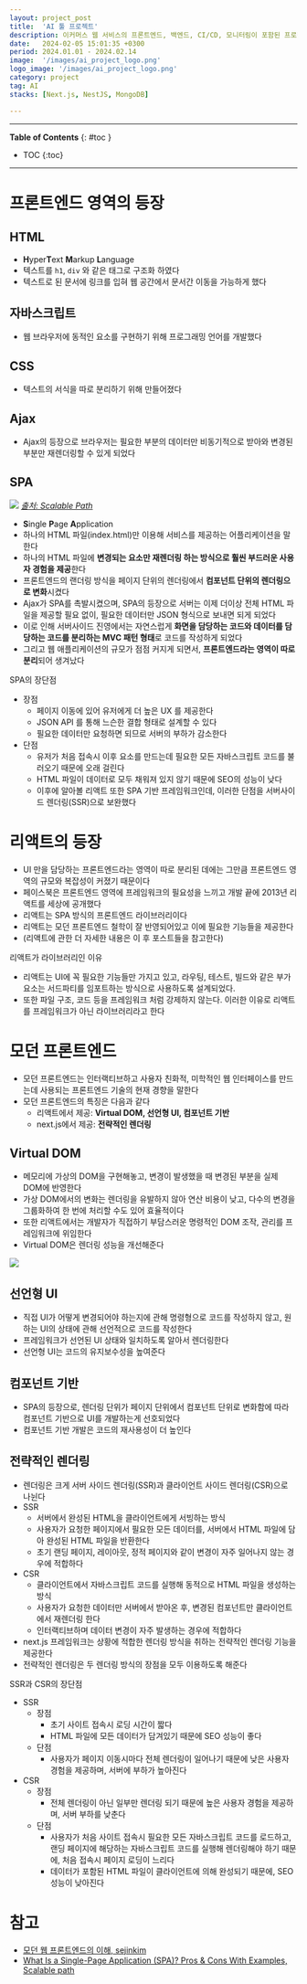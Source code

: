 ```yaml
---
layout: project_post
title:  'AI 툴 프로젝트'
description: 이커머스 웹 서비스의 프론트엔드, 백엔드, CI/CD, 모니터링이 포함된 프로젝트
date:   2024-02-05 15:01:35 +0300
period: 2024.01.01 - 2024.02.14
image:  '/images/ai_project_logo.png'
logo_image: '/images/ai_project_logo.png'
category: project
tag: AI
stacks: [Next.js, NestJS, MongoDB]

---
```


---
**Table of Contents**
{: #toc }
*  TOC
{:toc}

---

# 프론트엔드 영역의 등장

## HTML

- **H**yper**T**ext **M**arkup **L**anguage
- 텍스트를 `h1`, `div` 와 같은 태그로 구조화 하였다
- 텍스트로 된 문서에 링크를 입혀 웹 공간에서 문서간 이동을 가능하게 했다

## 자바스크립트

- 웹 브라우저에 동적인 요소를 구현하기 위해 프로그래밍 언어를 개발했다

## CSS

- 텍스트의 서식을 따로 분리하기 위해 만들어졌다

## Ajax

- Ajax의 등장으로 브라우저는 필요한 부분의 데이터만 비동기적으로 받아와 변경된 부분만 재렌더링할 수 있게 되었다

## SPA

![](/images/react_frontend_1.png)
*[출처: Scalable Path](https://www.scalablepath.com/front-end/single-page-applications)*

- **S**ingle **P**age **A**pplication
- 하나의 HTML 파일(index.html)만 이용해 서비스를 제공하는 어플리케이션을 말한다
- 하나의 HTML 파일에 **변경되는 요소만 재렌더링 하는 방식으로 훨씬 부드러운 사용자 경험을 제공**한다
- 프론트엔드의 랜더링 방식을 페이지 단위의 렌더링에서 **컴포넌트 단위의 렌더링으로 변화**시켰다
- Ajax가 SPA를 촉발시켰으며, SPA의 등장으로 서버는 이제 더이상 전체 HTML 파일을 제공할 필요 없이, 필요한 데이터만 JSON 형식으로 보내면 되게 되었다
- 이로 인해 서버사이드 진영에서는 자연스럽게 **화면을 담당하는 코드와 데이터를 담당하는 코드를 분리하는 MVC 패턴 형태**로 코드를 작성하게 되었다
- 그리고 웹 애플리케이션의 규모가 점점 커지게 되면서, **프론트엔드라는 영역이 따로 분리**되어 생겨났다

<div class="bell-para">
    <div class="bell-bar">
      <i class="fa-solid fa-bell"></i>
      SPA의 장단점
    </div>
    <div class="bell-content">
      <ul>
        <li>장점
          <ul>
            <li>페이지 이동에 있어 유저에게 더 높은 UX 를 제공한다</li>
            <li>JSON API 를 통해 느슨한 결합 형태로 설계할 수 있다</li>
            <li>필요한 데이터만 요청하면 되므로 서버의 부하가 감소한다</li>
          </ul>
        </li>
        <li>단점
          <ul>
            <li>유저가 처음 접속시 이후 요소를 만드는데 필요한 모든 자바스크립트 코드를 불러오기 때문에 오래 걸린다</li>
            <li>HTML 파일이 데이터로 모두 채워져 있지 않기 때문에 SEO의 성능이 낮다</li>
            <li>이후에 알아볼 리액트 또한 SPA 기반 프레임워크인데, 이러한 단점을 서버사이드 렌더링(SSR)으로 보완했다</li>
          </ul>
        </li>
      </ul>
    </div>
</div>

# 리액트의 등장

- UI 만을 담당하는 프론트엔드라는 영역이 따로 분리된 데에는 그만큼 프론트엔드 영역의 규모와 복잡성이 커졌기 때문이다
- 페이스북은 프론트엔드 영역에 프레임워크의 필요성을 느끼고 개발 끝에 2013년 리액트를 세상에 공개했다
- 리액트는 SPA 방식의 프론트엔드 라이브러리이다
- 리액트는 모던 프론트엔드 철학이 잘 반영되어있고 이에 필요한 기능들을 제공한다
- (리액트에 관한 더 자세한 내용은 이 후 포스트들을 참고한다)

<div class="fan-para">
    <div class="fan-bar">
      <i class="fa-solid fa-fan"></i>
      리액트가 라이브러리인 이유
    </div>
    <div class="fan-content">
      <ul>
        <li>리액트는 UI에 꼭 필요한 기능들만 가지고 있고, 라우팅, 테스트, 빌드와 같은 부가 요소는 서드파티를 임포트하는 방식으로 사용하도록 설계되었다.</li>
        <li>또한 파일 구조, 코드 등을 프레임워크 처럼 강제하지 않는다. 이러한 이유로 리액트를 프레임워크가 아닌 라이브러리라고 한다</li>
      </ul>
    </div>
</div>

# 모던 프론트엔드

- 모던 프론트엔드는 인터랙티브하고 사용자 친화적, 미학적인 웹 인터페이스를 만드는데 사용되는 프론트엔드 기술의 현재 경향을 말한다
- 모던 프론트엔드의 특징은 다음과 같다
  - 리액트에서 제공: **Virtual DOM, 선언형 UI, 컴포넌트 기반**
  - next.js에서 제공: **전략적인 렌더링**

## Virtual DOM

- 메모리에 가상의 DOM을 구현해놓고, 변경이 발생했을 때 변경된 부분을 실제 DOM에 반영한다
- 가상 DOM에서의 변화는 렌더링을 유발하지 않아 연산 비용이 낮고, 다수의 변경을 그룹화하여 한 번에 처리할 수도 있어 효율적이다
- 또한 리액트에서는 개발자가 직접하기 부담스러운 명령적인 DOM 조작, 관리를 프레임워크에 위임한다
- Virtual DOM은 렌더링 성능을 개선해준다

![](/images/react_frontend_2.png)

## 선언형 UI

- 직접 UI가 어떻게 변경되어야 하는지에 관해 명령형으로 코드를 작성하지 않고, 원하는 UI의 상태에 관해 선언적으로 코드를 작성한다
- 프레임워크가 선언된 UI 상태와 일치하도록 알아서 렌더링한다
- 선언형 UI는 코드의 유지보수성을 높여준다

## 컴포넌트 기반

- SPA의 등장으로, 렌더링 단위가 페이지 단위에서 컴포넌트 단위로 변화함에 따라 컴포넌트 기반으로 UI를 개발하는게 선호되었다
- 컴포넌트 기반 개발은 코드의 재사용성이 더 높인다

## 전략적인 렌더링

- 렌더링은 크게 서버 사이드 렌더링(SSR)과 클라이언트 사이드 렌더링(CSR)으로 나뉜다
- SSR
  - 서버에서 완성된 HTML을 클라이언트에게 서빙하는 방식
  - 사용자가 요청한 페이지에서 필요한 모든 데이터를, 서버에서 HTML 파일에 담아 완성된 HTML 파일을 반환한다
  - 초기 랜딩 페이지, 레이아웃, 정적 페이지와 같이 변경이 자주 일어나지 않는 경우에 적합하다
- CSR
  - 클라이언트에서 자바스크립트 코드를 실행해 동적으로 HTML 파일을 생성하는 방식
  - 사용자가 요청한 데이터만 서버에서 받아온 후, 변경된 컴포넌트만 클라이언트에서 재렌더링 한다
  - 인터랙티브하며 데이터 변경이 자주 발생하는 경우에 적합하다
- next.js 프레임워크는 상황에 적합한 렌더링 방식을 취하는 전략적인 렌더링 기능을 제공한다
- 전략적인 렌더링은 두 렌더링 방식의 장점을 모두 이용하도록 해준다


<div class="bell-para">
    <div class="bell-bar">
      <i class="fa-solid fa-bell"></i>
      SSR과 CSR의 장단점
    </div>
    <div class="bell-content">
    <ul>
      <li>SSR
        <ul>
          <li>장점
            <ul>
              <li>초기 사이트 접속시 로딩 시간이 짧다</li>
              <li>HTML 파일에 모든 데이터가 담겨있기 때문에 SEO 성능이 좋다</li>
            </ul>
          </li>
          <li>단점
            <ul>
              <li>사용자가 페이지 이동시마다 전체 렌더링이 일어나기 때문에 낮은 사용자 경험을 제공하며, 서버에 부하가 높아진다</li>
            </ul>
          </li>
        </ul>
      </li>
      <li>CSR
        <ul>
          <li>장점
            <ul>
              <li>전체 렌더링이 아닌 일부만 렌더링 되기 때문에 높은 사용자 경험을 제공하며, 서버 부하를 낮춘다</li>
            </ul>
          </li>
          <li>단점
            <ul>
              <li>사용자가 처음 사이트 접속시 필요한 모든 자바스크립트 코드를 로드하고, 랜딩 페이지에 해당하는 자바스크립트 코드를 실행해 렌더링해야 하기 때문에, 처음 접속시 페이지 로딩이 느리다</li>
              <li>데이터가 포함된 HTML 파일이 클라이언트에 의해 완성되기 때문에, SEO 성능이 낮아진다</li>
            </ul>
          </li>
        </ul>
      </li>
    </ul>
    </div>
</div>



# 참고

- [모던 웹 프론트엔드의 이해, sejinkim](https://velog.io/@sejinkim/%EB%AA%A8%EB%8D%98-%EC%9B%B9-%ED%94%84%EB%A1%A0%ED%8A%B8%EC%97%94%EB%93%9C%EC%9D%98-%EC%9D%B4%ED%95%B4)
- [What Is a Single-Page Application (SPA)? Pros & Cons With Examples, Scalable path](https://www.scalablepath.com/front-end/single-page-applications)